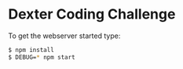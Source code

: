 # Dexter Coding Challenge

To get the webserver started type: 

```bash
$ npm install
$ DEBUG=* npm start
```

